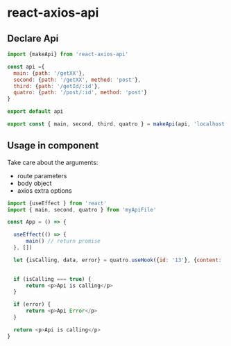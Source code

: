 # react-axios-api

## Declare Api

```js
import {makeApi} from 'react-axios-api'

const api ={
  main: {path: '/getXX'},
  second: {path: '/getXX', method: 'post'},
  third: {path: '/getId/:id'},
  quatro: {path: '/post/:id', method: 'post'}
}

export default api

export const { main, second, third, quatro } = makeApi(api, 'localhost:5000')
```

## Usage in component

Take care about the arguments:

* route parameters
* body object
* axios extra options


```js
import {useEffect } from 'react'
import { main, second, quatro } from 'myApiFile'

const App = () => {

  useEffect(() => {
      main() // return promise
  }, [])

  let {isCalling, data, error} = quatro.useHook({id: '13'}, {content: 'my body variable'})
  

  if (isCalling === true) {
      return <p>Api is calling</p>
  }

  if (error) {
      return <p>Api Error</p>
  }

  return <p>Api is calling</p>
}

```

